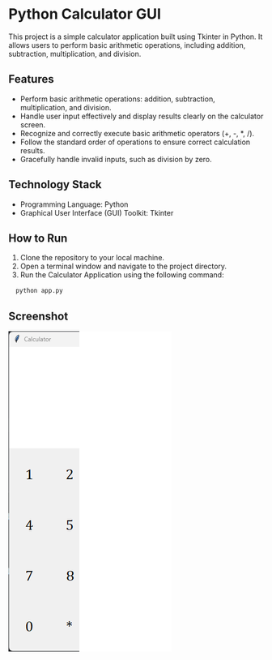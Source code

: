 
# Python Calculator GUI

This project is a simple calculator application built using Tkinter in Python. It allows users to perform basic arithmetic operations, including addition, subtraction, multiplication, and division.

## Features
- Perform basic arithmetic operations: addition, subtraction, multiplication, and division.
- Handle user input effectively and display results clearly on the calculator screen.
- Recognize and correctly execute basic arithmetic operators (+, -, *, /).
- Follow the standard order of operations to ensure correct calculation results.
- Gracefully handle invalid inputs, such as division by zero.

## Technology Stack
- Programming Language: Python
- Graphical User Interface (GUI) Toolkit: Tkinter

## How to Run

1. Clone the repository to your local machine.
2. Open a terminal window and navigate to the project directory.
3. Run the Calculator Application using the following command:

```bash
  python app.py
```

## Screenshot
![calculatorScreenshot](./screenshot.png)